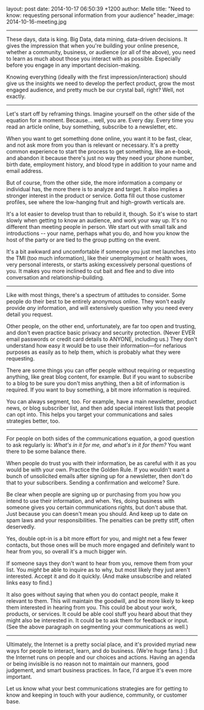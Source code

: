 layout: post
date: 2014-10-17 06:50:39 +1200
author: Melle
title: "Need to know: requesting personal information from your audience"
header_image: 2014-10-16-meeting.jpg

----

<!-- excerpt -->

These days, data is king. Big Data, data mining, data-driven decisions. It gives the impression that when you're building your online presence, whether a community, business, or audience (or all of the above), you need to learn as much about those you interact with as possible. Especially before you engage in any important decision-making. 

Knowing everything (ideally with the first impression/interaction) should give us the insights we need to develop the perfect product, grow the most engaged audience, and pretty much be our crystal ball, right? Well, not exactly.

<!-- /excerpt -->

***

Let's start off by reframing things. Imagine yourself on the other side of the equation for a moment. Because... well, you are. Every day. Every time you read an article online, buy something, subscribe to a newsletter, etc.

When you want to get something done online, you want it to be fast, clear, and not ask more from you than is relevant or necessary. It's a pretty common experience to start the process to get something, like an e-book, and abandon it because there's just no way they need your phone number, birth date, employment history, and blood type in addition to your name and email address. 

But of course, from the other side, the more information a company or individual has, the more there is to analyze and target. It also implies a stronger interest in the product or service. Gotta fill out those customer profiles, see where the low-hanging fruit and high-growth verticals are. 

It's a lot easier to develop trust than to rebuild it, though. So it's wise to start slowly when getting to know an audience, and work your way up. It's no different than meeting people in person. We start out with small talk and introductions -- your name, perhaps what you do, and how you know the host of the party or are tied to the group putting on the event. 

It's a bit awkward and uncomfortable if someone you just met launches into the TMI (too much information), like their unemployment or health woes, very personal interests, or starts asking excessively personal questions of you. It makes you more inclined to cut bait and flee and to dive into conversation and relationship-building.

***

Like with most things, there's a spectrum of attitudes to consider. Some people do their best to be entirely anonymous online. They won't easily provide *any* information, and will extensively question why you need every detail you request.

Other people, on the other end, unfortunately, are far too open and trusting, and don't even practice basic privacy and security protection. (Never EVER email passwords or credit card details to ANYONE, including us.) They don't understand how easy it would be to use their information—for nefarious purposes as easily as to help them, which is probably what they were requesting.

There are some things you can offer people without requiring or requesting anything, like great blog content, for example. But if you want to subscribe to a blog to be sure you don't miss anything, then a bit of information is required. If you want to buy something, a bit more information is required. 

You can always segment, too. For example, have a main newsletter, product news, or blog subscriber list, and then add special interest lists that people can opt into. This helps you target your communications and sales strategies better, too.

***

For people on both sides of the communications equation, a good question to ask regularly is: *What's in it for me, and what's in it for them?* You want there to be some balance there.

When people do trust you with their information, be as careful with it as you would be with your own. Practice the Golden Rule. If you wouldn't want a bunch of unsolicited emails after signing up for a newsletter, then don't do that to your subscribers. Sending a confirmation and welcome? Sure. 

Be clear when people are signing up or purchasing from you how you intend to use their information, and when. Yes, doing business with someone gives you certain communications rights, but don't abuse that. Just because you can doesn't mean you should. And keep up to date on spam laws and your responsibilities. The penalties can be pretty stiff, often deservedly. 

Yes, double opt-in is a bit more effort for you, and might net a few fewer contacts, but those ones will be much more engaged and definitely want to hear from you, so overall it's a much bigger win. 

If someone says they don't want to hear from you, remove them from your list. You *might* be able to inquire as to why, but most likely they just aren't interested. Accept it and do it quickly. (And make unsubscribe and related links easy to find.)

It also goes without saying that when you do contact people, make it relevant to them. This will maintain the goodwill, and be more likely to keep them interested in hearing from you. This could be about your work, products, or services. It could be able cool stuff you heard about that they might also be interested in. It could be to ask them for feedback or input. (See the above paragraph on segmenting your communications as well.)

***

Ultimately, the Internet is a pretty social place, and it's provided myriad new ways for people to interact, learn, and do business. (We're huge fans.) :) But the Internet runs on people and our choices and actions. Having an agenda or being invisible is no reason not to maintain our manners, good judgement, and smart business practices. In face, I'd argue it's even more important.

Let us know what your best communications strategies are for getting to know and keeping in touch with your audience, community, or customer base.